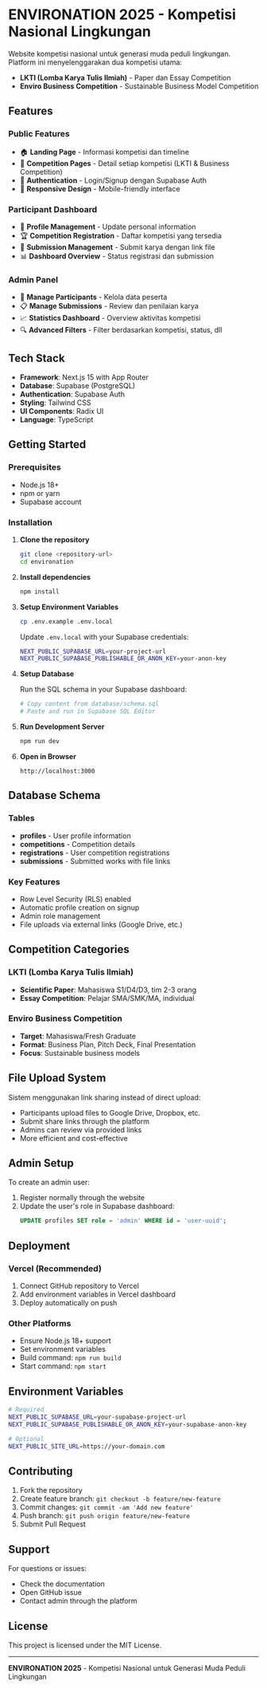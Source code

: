 # ENVIRONATION 2025 - Kompetisi Nasional Lingkungan

Website kompetisi nasional untuk generasi muda peduli lingkungan. Platform ini menyelenggarakan dua kompetisi utama:
- **LKTI (Lomba Karya Tulis Ilmiah)** - Paper dan Essay Competition
- **Enviro Business Competition** - Sustainable Business Model Competition

## Features

### Public Features
- 🏠 **Landing Page** - Informasi kompetisi dan timeline
- 📝 **Competition Pages** - Detail setiap kompetisi (LKTI & Business Competition)
- 🔐 **Authentication** - Login/Signup dengan Supabase Auth
- 📱 **Responsive Design** - Mobile-friendly interface

### Participant Dashboard
- 👤 **Profile Management** - Update personal information
- 🏆 **Competition Registration** - Daftar kompetisi yang tersedia
- 📄 **Submission Management** - Submit karya dengan link file
- 📊 **Dashboard Overview** - Status registrasi dan submission

### Admin Panel
- 👥 **Manage Participants** - Kelola data peserta
- 📋 **Manage Submissions** - Review dan penilaian karya
- 📈 **Statistics Dashboard** - Overview aktivitas kompetisi
- 🔍 **Advanced Filters** - Filter berdasarkan kompetisi, status, dll

## Tech Stack

- **Framework**: Next.js 15 with App Router
- **Database**: Supabase (PostgreSQL)
- **Authentication**: Supabase Auth
- **Styling**: Tailwind CSS
- **UI Components**: Radix UI
- **Language**: TypeScript

## Getting Started

### Prerequisites
- Node.js 18+ 
- npm or yarn
- Supabase account

### Installation

1. **Clone the repository**
   ```bash
   git clone <repository-url>
   cd environation
   ```

2. **Install dependencies**
   ```bash
   npm install
   ```

3. **Setup Environment Variables**
   ```bash
   cp .env.example .env.local
   ```
   
   Update `.env.local` with your Supabase credentials:
   ```bash
   NEXT_PUBLIC_SUPABASE_URL=your-project-url
   NEXT_PUBLIC_SUPABASE_PUBLISHABLE_OR_ANON_KEY=your-anon-key
   ```

4. **Setup Database**
   
   Run the SQL schema in your Supabase dashboard:
   ```bash
   # Copy content from database/schema.sql
   # Paste and run in Supabase SQL Editor
   ```

5. **Run Development Server**
   ```bash
   npm run dev
   ```

6. **Open in Browser**
   ```
   http://localhost:3000
   ```

## Database Schema

### Tables
- **profiles** - User profile information
- **competitions** - Competition details
- **registrations** - User competition registrations  
- **submissions** - Submitted works with file links

### Key Features
- Row Level Security (RLS) enabled
- Automatic profile creation on signup
- Admin role management
- File uploads via external links (Google Drive, etc.)

## Competition Categories

### LKTI (Lomba Karya Tulis Ilmiah)
- **Scientific Paper**: Mahasiswa S1/D4/D3, tim 2-3 orang
- **Essay Competition**: Pelajar SMA/SMK/MA, individual

### Enviro Business Competition
- **Target**: Mahasiswa/Fresh Graduate
- **Format**: Business Plan, Pitch Deck, Final Presentation
- **Focus**: Sustainable business models

## File Upload System

Sistem menggunakan link sharing instead of direct upload:
- Participants upload files to Google Drive, Dropbox, etc.
- Submit share links through the platform
- Admins can review via provided links
- More efficient and cost-effective

## Admin Setup

To create an admin user:
1. Register normally through the website
2. Update the user's role in Supabase dashboard:
   ```sql
   UPDATE profiles SET role = 'admin' WHERE id = 'user-uuid';
   ```

## Deployment

### Vercel (Recommended)
1. Connect GitHub repository to Vercel
2. Add environment variables in Vercel dashboard
3. Deploy automatically on push

### Other Platforms
- Ensure Node.js 18+ support
- Set environment variables
- Build command: `npm run build`
- Start command: `npm start`

## Environment Variables

```bash
# Required
NEXT_PUBLIC_SUPABASE_URL=your-supabase-project-url
NEXT_PUBLIC_SUPABASE_PUBLISHABLE_OR_ANON_KEY=your-supabase-anon-key

# Optional
NEXT_PUBLIC_SITE_URL=https://your-domain.com
```

## Contributing

1. Fork the repository
2. Create feature branch: `git checkout -b feature/new-feature`
3. Commit changes: `git commit -am 'Add new feature'`
4. Push branch: `git push origin feature/new-feature`
5. Submit Pull Request

## Support

For questions or issues:
- Check the documentation
- Open GitHub issue
- Contact admin through the platform

## License

This project is licensed under the MIT License.

---

**ENVIRONATION 2025** - Kompetisi Nasional untuk Generasi Muda Peduli Lingkungan
